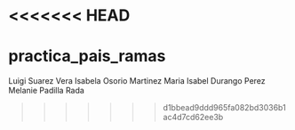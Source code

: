 <<<<<<< HEAD
=======
# practica_pais_ramas
Luigi Suarez Vera
Isabela Osorio Martinez
Maria Isabel Durango Perez
Melanie Padilla Rada
>>>>>>> d1bbead9ddd965fa082bd3036b1ac4d7cd62ee3b
